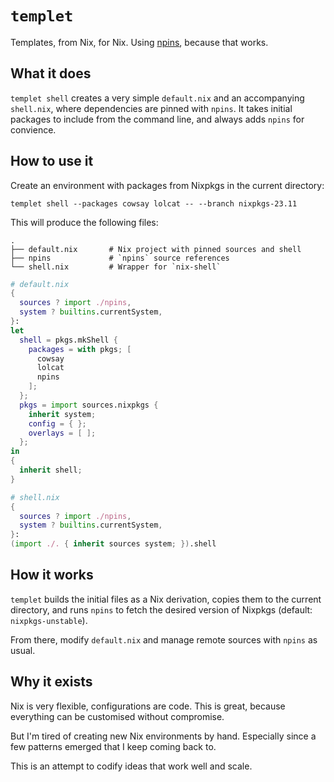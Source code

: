 # `templet`

Templates, from Nix, for Nix.
Using [npins](https://github.com/andir/npins), because that works.

## What it does

`templet shell` creates a very simple `default.nix` and an accompanying `shell.nix`, where dependencies are pinned with `npins`.
It takes initial packages to include from the command line, and always adds `npins` for convience.

## How to use it

Create an environment with packages from Nixpkgs in the current directory:

```
templet shell --packages cowsay lolcat -- --branch nixpkgs-23.11
```

This will produce the following files:

```
.
├── default.nix       # Nix project with pinned sources and shell
├── npins             # `npins` source references
└── shell.nix         # Wrapper for `nix-shell`
```

```nix
# default.nix
{
  sources ? import ./npins,
  system ? builtins.currentSystem,
}:
let
  shell = pkgs.mkShell {
    packages = with pkgs; [
      cowsay
      lolcat
      npins
    ];
  };
  pkgs = import sources.nixpkgs {
    inherit system;
    config = { };
    overlays = [ ];
  };
in
{
  inherit shell;
}
```

```nix
# shell.nix
{
  sources ? import ./npins,
  system ? builtins.currentSystem,
}:
(import ./. { inherit sources system; }).shell
```

## How it works

`templet` builds the initial files as a Nix derivation, copies them to the current directory, and runs `npins` to fetch the desired version of Nixpkgs (default: `nixpkgs-unstable`).

From there, modify `default.nix` and manage remote sources with `npins` as usual.

## Why it exists

Nix is very flexible, configurations are code.
This is great, because everything can be customised without compromise.

But I'm tired of creating new Nix environments by hand.
Especially since a few patterns emerged that I keep coming back to.

This is an attempt to codify ideas that work well and scale.
